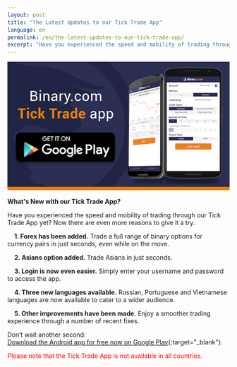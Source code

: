 ```yaml
---
layout: post
title: "The Latest Updates to our Tick Trade App"
language: en
permalink: /en/the-latest-updates-to-our-tick-trade-app/
excerpt: "Have you experienced the speed and mobility of trading through our Tick Trade App yet? Now there are even more reasons to give it a try..."
---
```




<a href="https://play.google.com/store/apps/details?id=com.binary.ticktrade&utm_source=blog&utm_medium=social&utm_campaign=blog_post_en" target="_blank"><img src="/images/ticktrade2-resized.png" alt=""></a>

**What's New with our Tick Trade App?**

Have you experienced the speed and mobility of trading through our Tick Trade App yet? Now there are even more reasons to give it a try.

&nbsp;&nbsp;&nbsp;&nbsp;**1. Forex has been added.** Trade a full range of binary options for currency pairs in just seconds, even while on the move.

&nbsp;&nbsp;&nbsp;&nbsp;**2. Asians option added.** Trade Asians in just seconds.

&nbsp;&nbsp;&nbsp;&nbsp;**3. Login is now even easier.** Simply enter your username and password to access the app. 

&nbsp;&nbsp;&nbsp;&nbsp;**4. Three new languages available.** Russian, Portuguese and Vietnamese languages are now available to cater to a wider audience.

&nbsp;&nbsp;&nbsp;&nbsp;**5. Other improvements have been made.** Enjoy a smoother trading experience through a number of recent fixes.

Don’t wait another second:  
[Download the Android app for free now on Google Play](https://play.google.com/store/apps/details?id=com.binary.ticktrade&utm_source=blog&utm_medium=social&utm_campaign=blog_post_en){:target="_blank"}.

<font color="red">Please note that the Tick Trade App is not available in all countries.</font>
